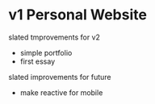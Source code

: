 # v1 Personal Website

slated tmprovements for v2
- simple portfolio
- first essay

slated improvements for future
- make reactive for mobile
